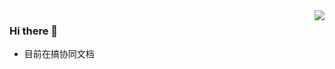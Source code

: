 <img align="right" src="https://github-readme-stats.vercel.app/api?username=YaoKailun&&show_icons=true&theme=github" />

### Hi there 👋

- 目前在搞协同文档
